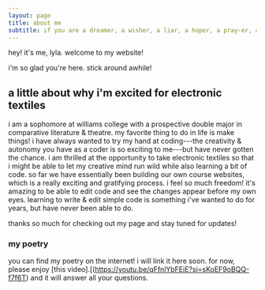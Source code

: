 ```yaml
---
layout: page
title: about me
subtitle: if you are a dreamer, a wisher, a liar, a hoper, a pray-er, a magic-bean-buyer, if you're a pretender, come sit by my fire...
---
```


hey! it's me, lyla. welcome to my website!

i'm so glad you're here. stick around awhile!

## a little about why i'm excited for electronic textiles

i am a sophomore at williams college with a prospective double major in comparative literature & theatre. my favorite thing to do in life is make things! i have always wanted to try my hand at coding---the creativity & autonomy you have as a coder is so exciting to me---but have never gotten the chance. i am thrilled at the opportunity to take electronic textiles so that i might be able to let my creative mind run wild while also learning a bit of code.
so far we have essentially been building our own course websites, which is a really exciting and gratifying process. i feel so much freedom! it's amazing to be able to edit code and see the changes appear before my own eyes. learning to write & edit simple code is something i've wanted to do for years, but have never been able to do.

thanks so much for checking out my page and stay tuned for updates!


### my poetry

you can find my poetry on the internet! i will link it here soon. for now, please enjoy [this video].[(https://youtu.be/qFfnlYbFEiE?si=sKoEF9oBQQ-f7f6T) and it will answer all your questions.
